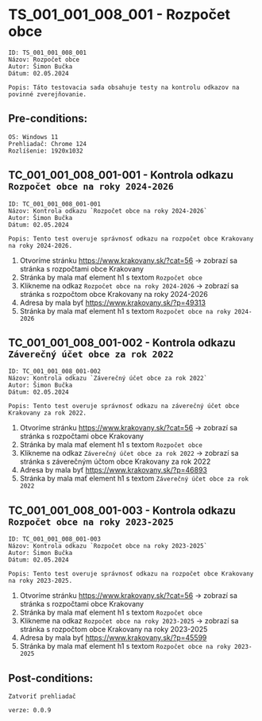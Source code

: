 # TS_001_001_008_001 - Rozpočet obce

```
ID: TS_001_001_008_001
Názov: Rozpočet obce
Autor: Šimon Bučka
Dátum: 02.05.2024
```

```
Popis: Táto testovacia sada obsahuje testy na kontrolu odkazov na povinné zverejňovanie.
```

## Pre-conditions:

```
OS: Windows 11
Prehliadač: Chrome 124
Rozlíšenie: 1920x1032
```

## TC_001_001_008_001-001 - Kontrola odkazu `Rozpočet obce na roky 2024-2026`

```
ID: TC_001_001_008_001-001
Názov: Kontrola odkazu `Rozpočet obce na roky 2024-2026`
Autor: Šimon Bučka
Dátum: 02.05.2024
```

```
Popis: Tento test overuje správnosť odkazu na rozpočet obce Krakovany na roky 2024-2026.
```
1. Otvoríme stránku https://www.krakovany.sk/?cat=56 -> zobrazí sa stránka s rozpočtami obce Krakovany
2. Stránka by mala mať element h1 s textom `Rozpočet obce`
3. Klikneme na odkaz `Rozpočet obce na roky 2024-2026` -> zobrazí sa stránka s rozpočtom obce Krakovany na roky 2024-2026
4. Adresa by mala byť https://www.krakovany.sk/?p=49313
5. Stránka by mala mať element h1 s textom `Rozpočet obce na roky 2024-2026`

## TC_001_001_008_001-002 - Kontrola odkazu `Záverečný účet obce za rok 2022`

```
ID: TC_001_001_008_001-002
Názov: Kontrola odkazu `Záverečný účet obce za rok 2022`
Autor: Šimon Bučka
Dátum: 02.05.2024
```

```
Popis: Tento test overuje správnosť odkazu na záverečný účet obce Krakovany za rok 2022.
```

1. Otvoríme stránku https://www.krakovany.sk/?cat=56 -> zobrazí sa stránka s rozpočtami obce Krakovany
2. Stránka by mala mať element h1 s textom `Rozpočet obce`
3. Klikneme na odkaz `Záverečný účet obce za rok 2022` -> zobrazí sa stránka s záverečným účtom obce Krakovany za rok 2022
4. Adresa by mala byť https://www.krakovany.sk/?p=46893
5. Stránka by mala mať element h1 s textom `Záverečný účet obce za rok 2022`


## TC_001_001_008_001-003 - Kontrola odkazu `Rozpočet obce na roky 2023-2025`

```
ID: TC_001_001_008_001-003
Názov: Kontrola odkazu `Rozpočet obce na roky 2023-2025`
Autor: Šimon Bučka
Dátum: 02.05.2024
```

```
Popis: Tento test overuje správnosť odkazu na rozpočet obce Krakovany na roky 2023-2025.
```

1. Otvoríme stránku https://www.krakovany.sk/?cat=56 -> zobrazí sa stránka s rozpočtami obce Krakovany
2. Stránka by mala mať element h1 s textom `Rozpočet obce`
3. Klikneme na odkaz `Rozpočet obce na roky 2023-2025` -> zobrazí sa stránka s rozpočtom obce Krakovany na roky 2023-2025
4. Adresa by mala byť https://www.krakovany.sk/?p=45599
5. Stránka by mala mať element h1 s textom `Rozpočet obce na roky 2023-2025`

## Post-conditions:

```
Zatvoriť prehliadač
```

```
verze: 0.0.9
```